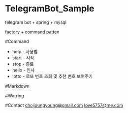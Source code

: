 # TelegramBot_Sample

telegram bot + spring + mysql
 
 factory + command patten



#Command
- help - 사용법
- start - 시작
- stop - 종료
- hello - 인사
- lotto - 로또 번호 조회 및 추천 번호 보여주기


#Markdown

#Warring


#Contact
choijoungyoung@gmail.com
love5757@me.com